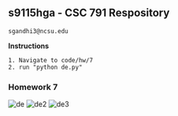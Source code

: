 ## s9115hga - CSC 791 Respository
    sgandhi3@ncsu.edu
    
**Instructions**

    1. Navigate to code/hw/7
    2. run "python de.py"

### Homework 7

![de](https://cloud.githubusercontent.com/assets/7557398/11182687/9cdd0dfc-8c3a-11e5-8d9a-9fff191357e8.JPG)
![de2](https://cloud.githubusercontent.com/assets/7557398/11187831/00d72a66-8c56-11e5-816a-005d83df26c4.JPG)
![de3](https://cloud.githubusercontent.com/assets/7557398/11187837/0475ff3a-8c56-11e5-8efa-5053c56c1eeb.JPG)
